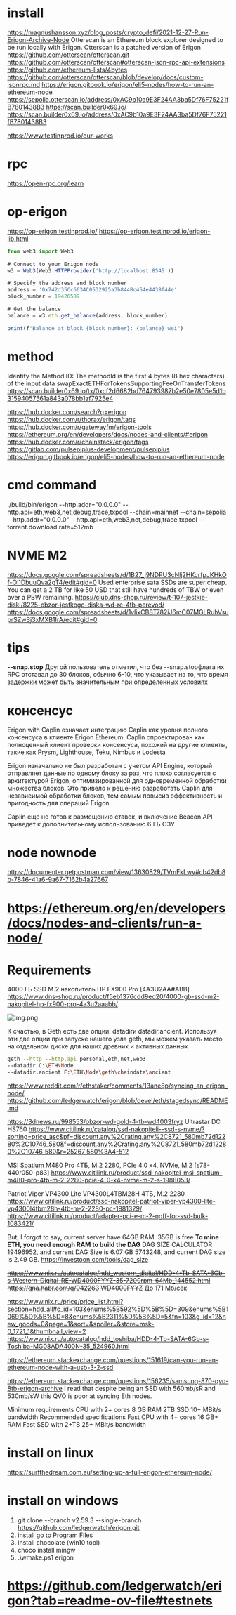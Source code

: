 # install
https://magnushansson.xyz/blog_posts/crypto_defi/2021-12-27-Run-Erigon-Archive-Node
Otterscan is an Ethereum block explorer designed to be run locally with Erigon. Otterscan is a patched version of Erigon
https://github.com/otterscan/otterscan.git
https://github.com/otterscan/otterscan#otterscan-json-rpc-api-extensions
https://github.com/ethereum-lists/4bytes
https://github.com/otterscan/otterscan/blob/develop/docs/custom-jsonrpc.md
https://erigon.gitbook.io/erigon/eli5-nodes/how-to-run-an-ethereum-node
https://sepolia.otterscan.io/address/0xAC9b10a9E3F24AA3ba5Df76F75221fB7801438B3
https://scan.builder0x69.io/
https://scan.builder0x69.io/address/0xAC9b10a9E3F24AA3ba5Df76F75221fB7801438B3

https://www.testinprod.io/our-works
# rpc
https://open-rpc.org/learn
# op-erigon
https://op-erigon.testinprod.io/
https://op-erigon.testinprod.io/erigon-lib.html


```js
from web3 import Web3

# Connect to your Erigon node
w3 = Web3(Web3.HTTPProvider('http://localhost:8545'))

# Specify the address and block number
address = '0x742d35Cc6634C0532925a3b844Bc454e4438f44e'
block_number = 19426589

# Get the balance
balance = w3.eth.get_balance(address, block_number)

print(f"Balance at block {block_number}: {balance} wei")

```

# method
Identify the Method ID: The methodId is the first 4 bytes (8 hex characters) of the input data
swapExactETHForTokensSupportingFeeOnTransferTokens
https://scan.builder0x69.io/tx/0xcf2d6682bd764793987b2e50e7805e5d1b31594057561a843a078bb1af7925e4


https://hub.docker.com/search?q=erigon
https://hub.docker.com/r/thorax/erigon/tags
https://hub.docker.com/r/gatewayfm/erigon-tools
https://ethereum.org/en/developers/docs/nodes-and-clients/#erigon
https://hub.docker.com/r/chainstack/erigon/tags
https://gitlab.com/pulsepiplus-development/pulsepiplus
https://erigon.gitbook.io/erigon/eli5-nodes/how-to-run-an-ethereum-node

# cmd command
./build/bin/erigon --http.addr="0.0.0.0" --http.api=eth,web3,net,debug,trace,txpool
--chain=mainnet
--chain=sepolia
--http.addr="0.0.0.0" --http.api=eth,web3,net,debug,trace,txpool
--torrent.download.rate=512mb
# NVME M2
https://docs.google.com/spreadsheets/d/1B27_j9NDPU3cNlj2HKcrfpJKHkOf-Oi1DbuuQva2gT4/edit#gid=0
Used enterprise sata SSDs are super cheap. You can get a 2 TB for like 50 USD that still have hundreds of TBW or even over a PBW remaining.
https://club.dns-shop.ru/review/t-107-jestkie-diski/8225-obzor-jestkogo-diska-wd-re-4tb-perevod/
https://docs.google.com/spreadsheets/d/1vlixCB8T782iJ6mC07MGLRuhVsuprSZwSj3xMXB1IrA/edit#gid=0
# tips
**--snap.stop**
Другой пользователь отметил, что без --snap.stopфлага их RPC отставал до 30 блоков, 
обычно 6-10, что указывает на то, 
что время задержки может быть значительным при определенных условиях
# консенсус
Erigon with Caplin означает интеграцию Caplin как уровня полного консенсуса 
в клиенте Erigon Ethereum. Caplin спроектирован как полноценный клиент проверки консенсуса, 
похожий на другие клиенты, такие как Prysm, Lighthouse, Teku, Nimbus и Lodesta

Erigon изначально не был разработан с учетом API Engine, 
который отправляет данные по одному блоку за раз, что плохо согласуется с архитектурой Erigon,
оптимизированной для одновременной обработки множества блоков. 
Это привело к решению разработать Caplin для независимой обработки блоков, 
тем самым повысив эффективность и пригодность для операций Erigon

Caplin еще не готов к размещению ставок,
и включение Beacon API приведет к дополнительному использованию 6 ГБ ОЗУ
# node nownode
https://documenter.getpostman.com/view/13630829/TVmFkLwy#cb42db8b-7846-41a6-9a67-7162b4a27667
# https://ethereum.org/en/developers/docs/nodes-and-clients/run-a-node/
# Requirements
4000 ГБ SSD M.2 накопитель HP FX900 Pro [4A3U2AA#ABB]
https://www.dns-shop.ru/product/f5eb1376cdd9ed20/4000-gb-ssd-m2-nakopitel-hp-fx900-pro-4a3u2aaabb/




![img.png](img.png)

К счастью, в Geth есть две опции: datadirи datadir.ancient. 
Используя эти две опции при запуске нашего узла geth, 
мы можем указать место на отдельном диске для наших древних и активных данных

```bash
geth --http --http.api personal,eth,net,web3 
--datadir C:\ETH\Node 
--datadir.ancient F:\ETH\Node\geth\chaindata\ancient
```

https://www.reddit.com/r/ethstaker/comments/13ane8p/syncing_an_erigon_node/
https://github.com/ledgerwatch/erigon/blob/devel/eth/stagedsync/README.md


https://3dnews.ru/998553/obzor-wd-gold-4-tb-wd4003fryz
Ultrastar DC HS760
https://www.citilink.ru/catalog/ssd-nakopiteli--ssd-s-nvme/?sorting=price_asc&pf=discount.any%2Crating.any%2C8721_580mb72d12280%2C10746_580&f=discount.any%2Crating.any%2C8721_580mb72d12280%2C10746_580&r=25267_580%3A4-512

MSI Spatium M480 Pro 4ТБ, M.2 2280, PCIe 4.0 x4, NVMe, M.2 [s78-440r050-p83]
https://www.citilink.ru/product/ssd-nakopitel-msi-spatium-m480-pro-4tb-m-2-2280-pcie-4-0-x4-nvme-m-2-s-1988053/

Patriot Viper VP4300 Lite VP4300L4TBM28H 4ТБ, M.2 2280
https://www.citilink.ru/product/ssd-nakopitel-patriot-viper-vp4300-lite-vp4300l4tbm28h-4tb-m-2-2280-pc-1981329/
https://www.citilink.ru/product/adapter-pci-e-m-2-ngff-for-ssd-bulk-1083421/


But, I forgot to say, current server have 64GB RAM. 35GB is free
**To mine ETH, you need enough RAM to build the DAG**
DAG SIZE CALCULATOR
19496952, and current
DAG Size is 6.07 GB
5743248, and current 
DAG size is 2.49 GB.
https://investoon.com/tools/dag_size

~~https://www.nix.ru/autocatalog/hdd_western_digital/HDD-4-Tb-SATA-6Gb-s-Western-Digital-RE-WD4000FYYZ-35-7200rpm-64Mb_144552.html~~
~~https://qna.habr.com/q/942263~~
~~WD4000FYYZ~~
До 171 Мб/сек

https://www.nix.ru/price/price_list.html?section=hdd_all#c_id=103&enums%5B592%5D%5B%5D=309&enums%5B1069%5D%5B%5D=8&enums%5B2311%5D%5B%5D=5&fn=103&g_id=12&new_goods=0&page=1&sort=&spoiler=&store=msk-0_1721_1&thumbnail_view=2
https://www.nix.ru/autocatalog/hdd_toshiba/HDD-4-Tb-SATA-6Gb-s-Toshiba-MG08ADA400N-35_524960.html

https://ethereum.stackexchange.com/questions/151619/can-you-run-an-ethereum-node-with-a-usb-3-2-ssd

https://ethereum.stackexchange.com/questions/156235/samsung-870-qvo-8tb-erigon-archive
I read that despite being an SSD with 560mb/sR and 530mb/sW this QVO is poor at syncing Eth nodes.

Minimum requirements
CPU with 2+ cores
8 GB RAM
2TB SSD
10+ MBit/s bandwidth
Recommended specifications
Fast CPU with 4+ cores
16 GB+ RAM
Fast SSD with 2+TB
25+ MBit/s bandwidth

# install on linux
https://surfthedream.com.au/setting-up-a-full-erigon-ethereum-node/
# install on windows

1) git clone --branch v2.59.3 --single-branch https://github.com/ledgerwatch/erigon.git
2) install go to Program Files
3) install chocolate (win10 tool)
4) choco install mingw
5) .\wmake.ps1 erigon


# https://github.com/ledgerwatch/erigon?tab=readme-ov-file#testnets